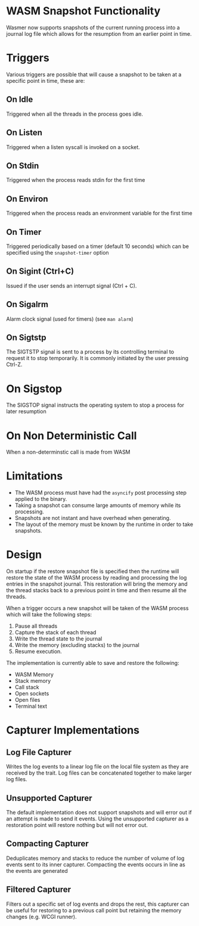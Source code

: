 # WASM Snapshot Functionality

Wasmer now supports snapshots of the current running process into a journal
log file which allows for the resumption from an earlier point in time.

# Triggers

Various triggers are possible that will cause a snapshot to be taken at
a specific point in time, these are:

## On Idle

Triggered when all the threads in the process goes idle.

## On Listen

Triggered when a listen syscall is invoked on a socket.
    
## On Stdin

Triggered when the process reads stdin for the first time

## On Environ

Triggered when the process reads an environment variable for the first time

## On Timer

Triggered periodically based on a timer (default 10 seconds) which can be specified using the `snapshot-timer` option

## On Sigint (Ctrl+C)

Issued if the user sends an interrupt signal (Ctrl + C).

## On Sigalrm

Alarm clock signal (used for timers)
(see `man alarm`)

## On Sigtstp

The SIGTSTP signal is sent to a process by its controlling terminal to request it to stop temporarily. It is commonly initiated by the user pressing Ctrl-Z.

# On Sigstop

The SIGSTOP signal instructs the operating system to stop a process for later resumption

# On Non Deterministic Call

When a non-determinstic call is made from WASM

# Limitations

- The WASM process must have had the `asyncify` post processing step applied to the binary.
- Taking a snapshot can consume large amounts of memory while its processing.
- Snapshots are not instant and have overhead when generating.
- The layout of the memory must be known by the runtime in order to take snapshots.

# Design

On startup if the restore snapshot file is specified then the runtime will restore the
state of the WASM process by reading and processing the log entries in the snapshot
journal. This restoration will bring the memory and the thread stacks back to a previous
point in time and then resume all the threads.

When a trigger occurs a new snapshot will be taken of the WASM process which will
take the following steps:

1. Pause all threads
2. Capture the stack of each thread
3. Write the thread state to the journal
4. Write the memory (excluding stacks) to the journal
5. Resume execution.

The implementation is currently able to save and restore the following:

- WASM Memory
- Stack memory
- Call stack
- Open sockets
- Open files
- Terminal text

# Capturer Implementations

## Log File Capturer

Writes the log events to a linear log file on the local file system
as they are received by the trait. Log files can be concatenated
together to make larger log files.

## Unsupported Capturer

The default implementation does not support snapshots and will error
out if an attempt is made to send it events. Using the unsupported
capturer as a restoration point will restore nothing but will not
error out.

## Compacting Capturer

Deduplicates memory and stacks to reduce the number of volume of
log events sent to its inner capturer. Compacting the events occurs
in line as the events are generated

## Filtered Capturer

Filters out a specific set of log events and drops the rest, this
capturer can be useful for restoring to a previous call point but
retaining the memory changes (e.g. WCGI runner).
